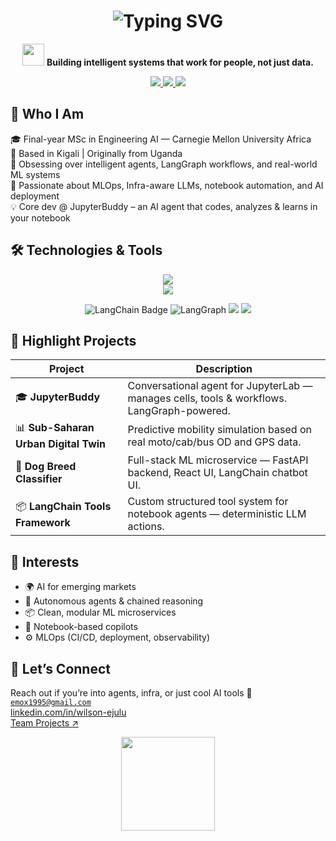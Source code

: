 <h1 align="center">
  <img src="https://readme-typing-svg.herokuapp.com?font=Fira+Code&weight=500&size=26&duration=3000&pause=1000&color=0EE6B7&center=true&vCenter=true&multiline=true&width=700&lines=Hi+there%2C+I'm+Wilson+Ejulu.;AI+%7C+ML+Engineer+%7C+Full-Stack+Model+Developer" alt="Typing SVG" />
</h1>

<p align="center">
  <img src="https://media.giphy.com/media/QssGEmpkyEOhBCb7e1/giphy.gif" width="35" /> 
  <strong>Building intelligent systems that work for people, not just data.</strong>
</p>

<p align="center">
  <a href="https://www.linkedin.com/in/wilson-ejulu/" target="_blank">
    <img src="https://img.shields.io/badge/LinkedIn-WilsonEjulu-0077B5?style=flat-square&logo=linkedin" />
  </a>
  <a href="mailto:emox1995@gmail.com" target="_blank">
    <img src="https://img.shields.io/badge/Gmail-emox1995@gmail.com-D14836?style=flat-square&logo=gmail&logoColor=white" />
  </a>
  <a href="https://huggingface.co/WilsonEjulu" target="_blank">
    <img src="https://img.shields.io/badge/HuggingFace-Wilson-yellow?style=flat-square&logo=huggingface&logoColor=black" />
  </a>
</p>

## 🧬 Who I Am

🎓 Final-year MSc in Engineering AI — Carnegie Mellon University Africa  
📍 Based in Kigali | Originally from Uganda  
🧠 Obsessing over intelligent agents, LangGraph workflows, and real-world ML systems  
💼 Passionate about MLOps, Infra-aware LLMs, notebook automation, and AI deployment  
💡 Core dev @ JupyterBuddy – an AI agent that codes, analyzes & learns in your notebook  

## 🛠️ Technologies & Tools

<p align="center">
  <img src="https://skillicons.dev/icons?i=python,typescript,react,fastapi,docker,kubernetes,git,github,vscode" /><br />
  <img src="https://skillicons.dev/icons?i=tensorflow,pytorch,jupyter,graphql,postman,linux" />
</p>

<p align="center">
  <img src="https://img.shields.io/badge/LangChain-%2300B3FF?style=flat-square&logo=data:image/svg+xml;base64,PHN2ZyB3aWR0aD0iMjAiIGhlaWdodD0iMjAiIHZpZXdCb3g9IjAgMCAyNCAyNCIgZmlsbD0ibm9uZSI+PHJlY3Qgd2lkdGg9IjI0IiBoZWlnaHQ9IjI0IiByeD0iMyIgc3R5bGU9ImZpbGw6I2ZmY2IwMDsiLz48L3N2Zz4=" alt="LangChain Badge" />
  <img src="https://img.shields.io/badge/LangGraph-%23FF9050?style=flat-square&logo=semanticrelease&logoColor=white" alt="LangGraph" />
  <img src="https://img.shields.io/badge/OpenAI%20API-%2300A67E?style=flat-square&logo=openai&logoColor=white" />
  <img src="https://img.shields.io/badge/MLflow-%2300B5B5?style=flat-square&logo=mlflow&logoColor=white" />
</p>


## 🚀 Highlight Projects

| Project | Description |
|--------|-------------|
| 🎓 **JupyterBuddy** | Conversational agent for JupyterLab — manages cells, tools & workflows. LangGraph-powered. |
| 📊 **Sub-Saharan Urban Digital Twin** | Predictive mobility simulation based on real moto/cab/bus OD and GPS data. |
| 🐶 **Dog Breed Classifier** | Full-stack ML microservice — FastAPI backend, React UI, LangChain chatbot UI. |
| 📦 **LangChain Tools Framework** | Custom structured tool system for notebook agents — deterministic LLM actions. |


## 🧠 Interests

- 🌍 AI for emerging markets  
- 🔗 Autonomous agents & chained reasoning  
- 📦 Clean, modular ML microservices  
- 🤖 Notebook-based copilots  
- ⚙️ MLOps (CI/CD, deployment, observability)


## 🤝 Let’s Connect

Reach out if you’re into agents, infra, or just cool AI tools 💬  
<a href="mailto:emox1995@gmail.com"><code>emox1995@gmail.com</code></a>  
<a href="https://www.linkedin.com/in/wilson-ejulu/">linkedin.com/in/wilson-ejulu</a>  
<a href="https://github.com/CMU-MSEAI-2025-CAP-JupyterTeam">Team Projects ↗</a>


<p align="center">
  <img src="https://media.tenor.com/kyeNbEEtXLIAAAAC/luffy-thumbs-up.gif" width="150"/>
</p>
